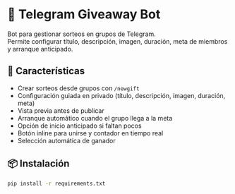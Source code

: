 # 🎁 Telegram Giveaway Bot

Bot para gestionar sorteos en grupos de Telegram.  
Permite configurar título, descripción, imagen, duración, meta de miembros y arranque anticipado.

## 🚀 Características
- Crear sorteos desde grupos con `/newgift`
- Configuración guiada en privado (título, descripción, imagen, duración, meta)
- Vista previa antes de publicar
- Arranque automático cuando el grupo llega a la meta
- Opción de inicio anticipado si faltan pocos
- Botón inline para unirse y contador en tiempo real
- Selección automática de ganador

## 📦 Instalación
```bash
pip install -r requirements.txt
